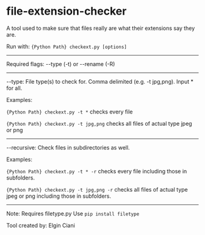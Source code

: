 # file-extension-checker
A tool used to make sure that files really are what their extensions say they are.

Run with: `{Python Path} checkext.py [options]`

*****

Required flags: --type (-t) or --rename (-R)

*****

--type: File type(s) to check for. Comma delimited (e.g. -t jpg,png). Input * for all.

Examples:

`{Python Path} checkext.py -t *` checks every file

`{Python Path} checkext.py -t jpg,png` checks all files of actual type jpeg or png

*****

--recursive: Check files in subdirectories as well.

Examples:

`{Python Path} checkext.py -t * -r` checks every file including those in subfolders.

`{Python Path} checkext.py -t jpg,png -r` checks all files of actual type jpeg or png including those in subfolders.

*****

Note: Requires filetype.py
Use `pip install filetype`

Tool created by: Elgin Ciani
